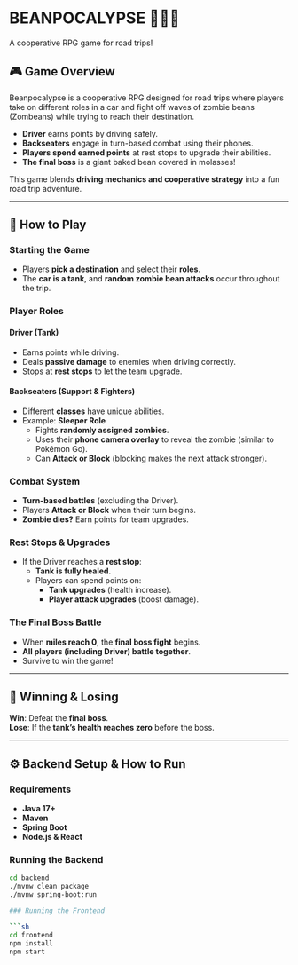 # BEANPOCALYPSE 🚗🧟‍♂️

A cooperative RPG game for road trips!

## 🎮 Game Overview

Beanpocalypse is a cooperative RPG designed for road trips where players take on different roles in a car and fight off waves of zombie beans (Zombeans) while trying to reach their destination.

- **Driver** earns points by driving safely.
- **Backseaters** engage in turn-based combat using their phones.
- **Players spend earned points** at rest stops to upgrade their abilities.
- **The final boss** is a giant baked bean covered in molasses!

This game blends **driving mechanics and cooperative strategy** into a fun road trip adventure. 

---

## 📝 How to Play

### Starting the Game
- Players **pick a destination** and select their **roles**.
- The **car is a tank**, and **random zombie bean attacks** occur throughout the trip.

### Player Roles
#### Driver (Tank)
- Earns points while driving.
- Deals **passive damage** to enemies when driving correctly.
- Stops at **rest stops** to let the team upgrade.

#### Backseaters (Support & Fighters)
- Different **classes** have unique abilities.
- Example: **Sleeper Role**  
  - Fights **randomly assigned zombies**.  
  - Uses their **phone camera overlay** to reveal the zombie (similar to Pokémon Go).  
  - Can **Attack or Block** (blocking makes the next attack stronger).  

### Combat System
- **Turn-based battles** (excluding the Driver).
- Players **Attack or Block** when their turn begins.
- **Zombie dies?** Earn points for team upgrades.

### Rest Stops & Upgrades
- If the Driver reaches a **rest stop**:
  - **Tank is fully healed**.
  - Players can spend points on:
    - **Tank upgrades** (health increase).
    - **Player attack upgrades** (boost damage).

### The Final Boss Battle
- When **miles reach 0**, the **final boss fight** begins.
- **All players (including Driver) battle together**.
- Survive to win the game!

---

## 🎯 Winning & Losing
**Win**: Defeat the **final boss**.  
**Lose**: If the **tank’s health reaches zero** before the boss.

---

## ⚙️ Backend Setup & How to Run

### Requirements
- **Java 17+**
- **Maven**
- **Spring Boot**
- **Node.js & React** 

### Running the Backend

```sh
cd backend
./mvnw clean package
./mvnw spring-boot:run

### Running the Frontend

```sh
cd frontend
npm install 
npm start